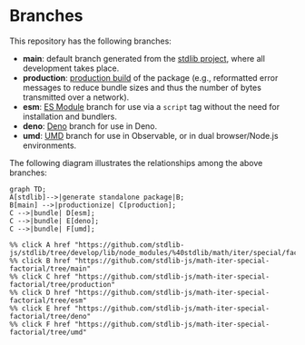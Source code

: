<!--

@license Apache-2.0

Copyright (c) 2022 The Stdlib Authors.

Licensed under the Apache License, Version 2.0 (the "License");
you may not use this file except in compliance with the License.
You may obtain a copy of the License at

    http://www.apache.org/licenses/LICENSE-2.0

Unless required by applicable law or agreed to in writing, software
distributed under the License is distributed on an "AS IS" BASIS,
WITHOUT WARRANTIES OR CONDITIONS OF ANY KIND, either express or implied.
See the License for the specific language governing permissions and
limitations under the License.

-->

# Branches

This repository has the following branches:

-   **main**: default branch generated from the [stdlib project][stdlib-url], where all development takes place.
-   **production**: [production build][production-url] of the package (e.g., reformatted error messages to reduce bundle sizes and thus the number of bytes transmitted over a network).
-   **esm**: [ES Module][esm-url] branch for use via a `script` tag without the need for installation and bundlers.
-   **deno**: [Deno][deno-url] branch for use in Deno.
-   **umd**: [UMD][umd-url] branch for use in Observable, or in dual browser/Node.js environments.

The following diagram illustrates the relationships among the above branches:

```mermaid
graph TD;
A[stdlib]-->|generate standalone package|B;
B[main] -->|productionize| C[production];
C -->|bundle| D[esm];
C -->|bundle| E[deno];
C -->|bundle| F[umd];

%% click A href "https://github.com/stdlib-js/stdlib/tree/develop/lib/node_modules/%40stdlib/math/iter/special/factorial"
%% click B href "https://github.com/stdlib-js/math-iter-special-factorial/tree/main"
%% click C href "https://github.com/stdlib-js/math-iter-special-factorial/tree/production"
%% click D href "https://github.com/stdlib-js/math-iter-special-factorial/tree/esm"
%% click E href "https://github.com/stdlib-js/math-iter-special-factorial/tree/deno"
%% click F href "https://github.com/stdlib-js/math-iter-special-factorial/tree/umd"
```

[stdlib-url]: https://github.com/stdlib-js/stdlib/tree/develop/lib/node_modules/%40stdlib/math/iter/special/factorial
[production-url]: https://github.com/stdlib-js/math-iter-special-factorial/tree/production
[deno-url]: https://github.com/stdlib-js/math-iter-special-factorial/tree/deno
[umd-url]: https://github.com/stdlib-js/math-iter-special-factorial/tree/umd
[esm-url]: https://github.com/stdlib-js/math-iter-special-factorial/tree/esm